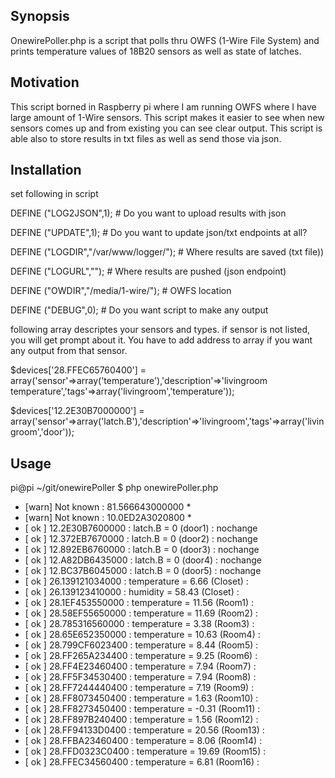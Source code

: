 
## Synopsis

OnewirePoller.php is a script that polls thru OWFS (1-Wire File System) and prints temperature values of 18B20 sensors as well as state of latches. 

## Motivation

This script borned in Raspberry pi where I am running OWFS where I have large amount of 1-Wire sensors. This script makes it easier to see when new sensors comes up and from existing you can see clear output. This script is able also to store results in txt files as well as send those via json.

## Installation

set following in script

DEFINE ("LOG2JSON",1); # Do you want to upload results with json

DEFINE ("UPDATE",1); # Do you want to update json/txt endpoints at all?

DEFINE ("LOGDIR","/var/www/logger/"); # Where results are saved (txt file))

DEFINE ("LOGURL","<json url>"); # Where results are pushed (json endpoint)

DEFINE ("OWDIR","/media/1-wire/"); # OWFS location

DEFINE ("DEBUG",0); # Do you want script to make any output

following array descriptes your sensors and types. if sensor is not listed, you will get prompt about it. You have to add address to array if you want any output from that sensor. 

$devices['28.FFEC65760400'] = array('sensor'=>array('temperature'),'description'=>'livingroom temperature','tags'=>array('livingroom','temperature'));

$devices['12.2E30B7000000'] = array('sensor'=>array('latch.B'),'description'=>'livingroom','tags'=>array('livingroom','door'));

## Usage

pi@pi ~/git/onewirePoller $ php onewirePoller.php
* [warn] Not known : 81.566643000000 *
* [warn] Not known : 10.0ED2A3020800 *
* [ ok ] 12.2E30B7600000 : latch.B     = 0     (door1) : nochange
* [ ok ] 12.372EB7670000 : latch.B     = 0     (door2) : nochange
* [ ok ] 12.892EB6760000 : latch.B     = 0     (door3) : nochange
* [ ok ] 12.A82DB6435000 : latch.B     = 0     (door4) : nochange
* [ ok ] 12.BC37B6045000 : latch.B     = 0     (door5) : nochange
* [ ok ] 26.139121034000 : temperature = 6.66  (Closet) :
* [ ok ] 26.139123410000 : humidity    = 58.43 (Closet) :
* [ ok ] 28.1EF453550000 : temperature = 11.56 (Room1) :
* [ ok ] 28.58EF55650000 : temperature = 11.69 (Room2) :
* [ ok ] 28.785316560000 : temperature = 3.38  (Room3) :
* [ ok ] 28.65E652350000 : temperature = 10.63 (Room4) :
* [ ok ] 28.799CF6023400 : temperature = 8.44  (Room5) :
* [ ok ] 28.FF265A234400 : temperature = 9.25  (Room6) :
* [ ok ] 28.FF4E23460400 : temperature = 7.94  (Room7) :
* [ ok ] 28.FF5F34530400 : temperature = 7.94  (Room8) :
* [ ok ] 28.FF7244440400 : temperature = 7.19  (Room9) :
* [ ok ] 28.FF8073450400 : temperature = 1.63  (Room10) :
* [ ok ] 28.FF8273450400 : temperature = -0.31 (Room11) :
* [ ok ] 28.FF897B240400 : temperature = 1.56  (Room12) :
* [ ok ] 28.FF94133D0400 : temperature = 20.56 (Room13) :
* [ ok ] 28.FFBA23460400 : temperature = 8.06  (Room14) :
* [ ok ] 28.FFD0323C0400 : temperature = 19.69 (Room15) :
* [ ok ] 28.FFEC34560400 : temperature = 6.81  (Room16) :
